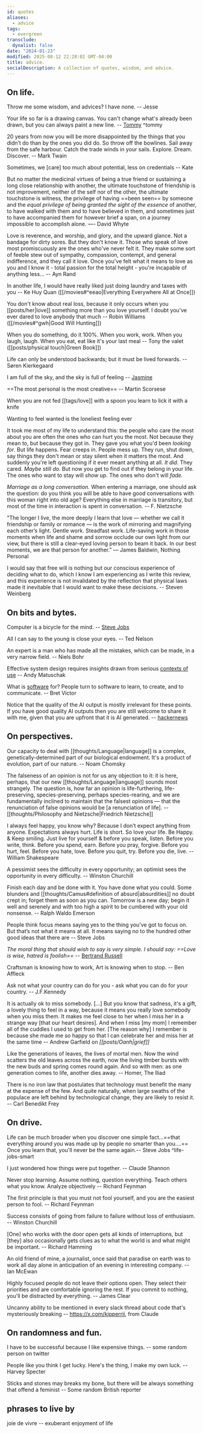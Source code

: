 ```yaml
---
id: quotes
aliases:
  - advice
tags:
  - evergreen
transclude:
  dynalist: false
date: "2024-01-23"
modified: 2025-08-12 22:28:02 GMT-04:00
title: advice.
socialDescription: A collection of quotes, wisdom, and advice.
---
```


<!-- NOTE: /quotes is pretty special such that each entry `p` will be formatted after render. For heading use `h3` -->

## On life.

Throw me some wisdom, and advices? I have none. -- Jesse

Your life so far is a drawing canvas. You can't change what's already been drawn, but you can always paint a new line. -- [Tommy](https://twitter.com/tommytrxnh) ^tommy

20 years from now you will be more disappointed by the things that you didn’t do than by the ones you did do. So throw off the bowlines. Sail away from the safe harbour. Catch the trade winds in your sails. Explore. Dream. Discover. -- Mark Twain

Sometimes, we [care] too much about potential, less on credentials -- Kate

But no matter the medicinal virtues of being a true friend or sustaining a long close relationship with another, the ultimate touchstone of friendship is not improvement, neither of the self nor of the other, the ultimate touchstone is witness, the privilege of having ==been seen== by someone and the _equal privilege of being granted the sight of the essence_ of another, to have walked with them and to have believed in them, and sometimes just to have accompanied them for however brief a span, on a journey impossible to accomplish alone. —- David Whyte

Love is reverence, and worship, and glory, and the upward glance. Not a bandage for dirty sores. But they don't know it. Those who speak of love most promiscuously are the ones who've never felt it. They make some sort of feeble stew out of sympathy, compassion, contempt, and general indifference, and they call it love. Once you've felt what it means to love as you and I know it - total passion for the total height - you're incapable of anything less... -- Ayn Rand

In another life, I would have really liked just doing laundry and taxes with you -- Ke Huy Quan ([[/movies#^eeao|Everything Everywhere All at Once]])

You don't know about real loss, because it only occurs when you [[posts/her|love]] something more than you love yourself. I doubt you've ever dared to love anybody that much -- Robin Williams ([[/movies#^gwh|Good Will Hunting]])

When you do something, do it 100%. When you work, work. When you laugh, laugh. When you eat, eat like it's your last meal -- Tony the valet ([[posts/physical touch|Green Book]])

Life can only be understood backwards; but it must be lived forwards. -- Søren Kierkegaard

I am full of the sky, and the sky is full of feeling -- [Jasmine](https://x.com/j_asminewang/status/1950598766136090904)

==The most personal is the most creative== -- Martin Scorsese

When you are not fed [[tags/love]] with a spoon you learn to lick it with a knife

Wanting to feel wanted is the loneliest feeling ever

It took me most of my life to understand this: the people who care the most about you are often the ones who can hurt you the most. Not because they mean to, but because they got in. They gave you what you'd been _looking for_. But life happens. Fear creeps in. People mess up. They run, shut down, say things they don't mean or stay silent when it matters the most. And suddenly you're left questioning if it ever meant anything at all. _It did._ They cared. _Maybe still do._ But now you get to find out if they belong in your life. The ones who want to stay will _show up._ The ones who don't will _fade._

_Marriage as a long conversation._ When entering a marriage, one should ask the question: do you think you will be able to have good conversations with this woman right into old age? Everything else in marriage is transitory, but most of the time in interaction is spent in conversation. -- F. Nietzsche

"The longer I live, the more deeply I learn that love — whether we call it friendship or family or romance — is the work of mirroring and magnifying each other’s light. Gentle work. Steadfast work. Life-saving work in those moments when life and shame and sorrow occlude our own light from our view, but there is still a clear-eyed loving person to beam it back. In our best moments, we are that person for another." — James Baldwin, Nothing Personal

I would say that free will is nothing but our conscious experience of deciding what to do, which I know I am experiencing as I write this review, and this experience is not invalidated by the reflection that physical laws made it inevitable that I would want to make these decisions. -- Steven Weinberg

## On bits and bytes.

Computer is a bicycle for the mind. -- [Steve Jobs](https://www.youtube.com/watch?v=ob_GX50Za6c&ab_channel=MichaelLawrence)

All I can say to the young is close your eyes. -- Ted Nelson

An expert is a man who has made all the mistakes, which can be made, in a very narrow field. -- Niels Bohr

Effective system design requires insights drawn from serious [contexts of use](https://notes.andymatuschak.org/z51q8prEJzs5Jqa5WPThYoV?stackedNotes=z7EQ2nVGus5B1rS9CqT18g6) -- Andy Matuschak

What is [software](https://worrydream.com/MagicInk/) for? People turn to software to learn, to create, and to communicate. -- Bret Victor

Notice that the quality of the AI output is mostly irrelevant for these points. If you have good quality AI outputs then you are still welcome to share it with me, given that you are upfront that it is AI generated. -- [hackernews](https://news.ycombinator.com/item?id=42827532)

## On perspectives.

Our capacity to deal with [[thoughts/Language|language]] is a complex, genetically-determined part of our biological endowment. It's a product of evolution, part of our nature. -- Noam Chomsky

The falseness of an opinion is not for us any objection to it: it is here, perhaps, that our new [[thoughts/Language|language]] sounds most strangely. The question is, how far an opinion is life-furthering, life-preserving, species-preserving, perhaps species-rearing, and we are fundamentally inclined to maintain that the falsest opinions — that the renunciation of false opinions would be [a renunciation of life]. -- [[thoughts/Philosophy and Nietzsche|Friedrich Nietzsche]]

I always feel happy, you know why? Because I don’t expect anything from anyone. Expectations always hurt. Life is short. So love your life. Be Happy. & Keep smiling. Just live for yourself & before you speak, listen. Before you write, think. Before you spend, earn. Before you pray, forgive. Before you hurt, feel. Before you hate, love. Before you quit, try. Before you die, live. -- William Shakespeare

A pessimist sees the difficulty in every opportunity; an optimist sees the opportunity in every difficulty. -- Winston Churchill

Finish each day and be done with it. You have done what you could. Some blunders and [[thoughts/Camus#definition of absurd|absurdities]] no doubt crept in; forget them as soon as you can. Tomorrow is a new day; begin it well and serenely and with too high a spirit to be cumbered with your old nonsense. -- Ralph Waldo Emerson

People think focus means saying yes to the thing you’ve got to focus on. But that’s not what it means at all. It means saying no to the hundred other good ideas that there are -- Steve Jobs

_The moral thing that should wish to say is very simple. I should say: ==Love is wise, hatred is foolish==_ -- [Bertrand Russell](https://www.youtube.com/watch?v=ihaB8AFOhZo&ab_channel=PhilosophieKanal)

Craftsman is knowing how to work, Art is knowing when to stop. -- Ben Affleck

Ask not what your country can do for you - ask what you can do for your country. -- J.F.Kennedy

It is actually ok to miss somebody. [...] But you know that sadness, it's a gift, a lovely thing to feel in a way, because it means you really love somebody when you miss them. It makes me feel close to her when I miss her in a strange way [that our heart desires]. And when I miss [my mom] I remember all of the cuddles I used to get from her. [The reason why] I remember is because she made me so happy so that I can celebrate her and miss her at the same time -- Andrew Garfield on _[[posts/Oanh|grief]]_

Like the generations of leaves, the lives of mortal men. Now the wind scatters the old leaves across the earth, now the living timber bursts with the new buds and spring comes round again. And so with men: as one generation comes to life, another dies away. -- Homer, The Iliad

There is no iron law that postulates that technology must benefit the many at the expense of the few. And quite naturally, when large swaths of the populace are left behind by technological change, they are likely to resist it. -- Carl Benedikt Frey

## On drive.

Life can be much broader when you discover one simple fact...==that everything around you was made up by people no smarter than you....== Once you learn that, you'll never be the same again.-- Steve Jobs ^life-jobs-smart

I just wondered how things were put together. -- Claude Shannon

Never stop learning. Assume nothing, question everything. Teach others what you know. Analyze objectively -- Richard Feynman

The first principle is that you must not fool yourself, and you are the easiest person to fool. -- Richard Feynman

Success consists of going from failure to failure without loss of enthusiasm. -- Winston Churchill

[One] who works with the door open gets all kinds of interruptions, but [they] also occasionally gets clues as to what the world is and what might be important. -- Richard Hamming

An old friend of mine, a journalist, once said that paradise on earth was to work all day alone in anticipation of an evening in interesting company. -- Ian McEwan

Highly focused people do not leave their options open. They select their priorities and are comfortable ignoring the rest. If you commit to nothing, you'll be distracted by everything. -- James Clear

Uncanny ability to be mentioned in every slack thread about code that's mysteriously breaking -- https://x.com/kipperrii, from Claude

## On randomness and fun.

I have to be successful because I like expensive things. -- some random person on twitter

People like you think I get lucky. Here's the thing, I make my own luck. -- Harvey Specter

Sticks and stones may breaks my bone, but there will be always something that offend a feminist -- Some random British reporter

## phrases to live by

joie de vivre -- exuberant enjoyment of life
